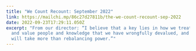 ```yaml
---
title: "We Count Recount: September 2022"
link: https://mailchi.mp/86c27d27811b/the-we-count-recount-sep-2022
date: 2022-09-23T17:29:11.050Z
excerpt: "From our director: “I believe that a key lies in how we treat, respect
  and value people and knowledge that we have wrongfully devalued, and that it
  will take more than rebalancing power.”"
---
```

